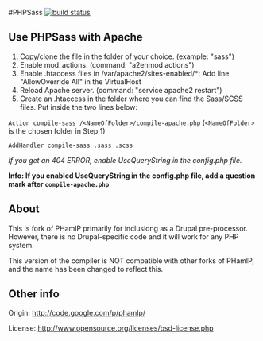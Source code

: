 #PHPSass [![build status](https://travis-ci.org/richthegeek/phpsass.png)](https://travis-ci.org/richthegeek/phpsass)

## Use PHPSass with Apache
1. Copy/clone the file in the folder of your choice. (example: "sass")
2. Enable mod_actions. (command: "a2enmod actions")
3. Enable .htaccess files in /var/apache2/sites-enabled/*: Add line "AllowOverride All" in the VirtualHost
4. Reload Apache server. (command: "service apache2 restart")
4. Create an .htaccess in the folder where you can find the Sass/SCSS files. Put inside the two lines below:

`Action compile-sass /<NameOfFolder>/compile-apache.php` (`<NameOfFolder>` is the chosen folder in Step 1)

`AddHandler compile-sass .sass .scss`

_If you get an 404 ERROR, enable UseQueryString in the config.php file._

**Info: If you enabled UseQueryString in the config.php file, add a question mark after `compile-apache.php`**

## About
This is fork of PHamlP primarily for inclusiong as a Drupal pre-processor.
However, there is no Drupal-specific code and it will work for any PHP system.

This version of the compiler is NOT compatible with other forks of PHamlP, and
the name has been changed to reflect this.

## Other info
Origin: <http://code.google.com/p/phamlp/>

License: <http://www.opensource.org/licenses/bsd-license.php>

